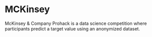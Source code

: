 # MCKinsey
McKinsey &amp; Company Prohack is a data science competition where participants predict a target value using an anonymized dataset.

